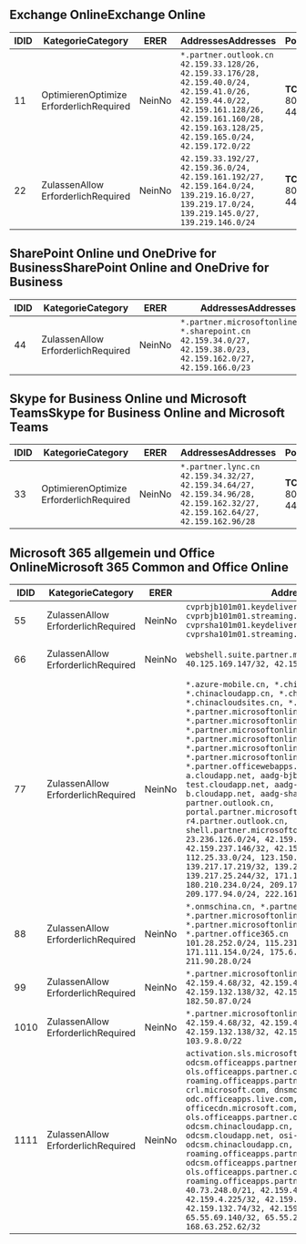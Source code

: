 <!--THIS FILE IS AUTOMATICALLY GENERATED. MANUAL CHANGES WILL BE OVERWRITTEN.-->
<!--Please contact the Office 365 Endpoints team with any questions.-->
<!--China endpoints version 2018073000-->
<!--File generated 2018-09-28 14:38:22.8626-->

## <a name="exchange-online"></a><span data-ttu-id="8e808-101">Exchange Online</span><span class="sxs-lookup"><span data-stu-id="8e808-101">Exchange Online</span></span>

<span data-ttu-id="8e808-102">ID</span><span class="sxs-lookup"><span data-stu-id="8e808-102">ID</span></span> | <span data-ttu-id="8e808-103">Kategorie</span><span class="sxs-lookup"><span data-stu-id="8e808-103">Category</span></span> | <span data-ttu-id="8e808-104">ER</span><span class="sxs-lookup"><span data-stu-id="8e808-104">ER</span></span> | <span data-ttu-id="8e808-105">Addresses</span><span class="sxs-lookup"><span data-stu-id="8e808-105">Addresses</span></span> | <span data-ttu-id="8e808-106">Ports</span><span class="sxs-lookup"><span data-stu-id="8e808-106">Ports</span></span>
-- | -------------------- | -- | --------------------------------------------------------------------------------------------------------------------------------------------------------------------------------------------------------- | ----------------
<span data-ttu-id="8e808-107">1</span><span class="sxs-lookup"><span data-stu-id="8e808-107">1</span></span> | <span data-ttu-id="8e808-108">Optimieren</span><span class="sxs-lookup"><span data-stu-id="8e808-108">Optimize</span></span><BR><span data-ttu-id="8e808-109">Erforderlich</span><span class="sxs-lookup"><span data-stu-id="8e808-109">Required</span></span> | <span data-ttu-id="8e808-110">Nein</span><span class="sxs-lookup"><span data-stu-id="8e808-110">No</span></span> | `*.partner.outlook.cn`<BR>`42.159.33.128/26, 42.159.33.176/28, 42.159.40.0/24, 42.159.41.0/26, 42.159.44.0/22, 42.159.161.128/26, 42.159.161.160/28, 42.159.163.128/25, 42.159.165.0/24, 42.159.172.0/22` | <span data-ttu-id="8e808-111">**TCP:** 443, 80</span><span class="sxs-lookup"><span data-stu-id="8e808-111">**TCP:** 443, 80</span></span>
<span data-ttu-id="8e808-112">2</span><span class="sxs-lookup"><span data-stu-id="8e808-112">2</span></span> | <span data-ttu-id="8e808-113">Zulassen</span><span class="sxs-lookup"><span data-stu-id="8e808-113">Allow</span></span><BR><span data-ttu-id="8e808-114">Erforderlich</span><span class="sxs-lookup"><span data-stu-id="8e808-114">Required</span></span> | <span data-ttu-id="8e808-115">Nein</span><span class="sxs-lookup"><span data-stu-id="8e808-115">No</span></span> | `42.159.33.192/27, 42.159.36.0/24, 42.159.161.192/27, 42.159.164.0/24, 139.219.16.0/27, 139.219.17.0/24, 139.219.145.0/27, 139.219.146.0/24` | <span data-ttu-id="8e808-116">**TCP:** 443, 80</span><span class="sxs-lookup"><span data-stu-id="8e808-116">**TCP:** 443, 80</span></span>

## <a name="sharepoint-online-and-onedrive-for-business"></a><span data-ttu-id="8e808-117">SharePoint Online und OneDrive for Business</span><span class="sxs-lookup"><span data-stu-id="8e808-117">SharePoint Online and OneDrive for Business</span></span>

<span data-ttu-id="8e808-118">ID</span><span class="sxs-lookup"><span data-stu-id="8e808-118">ID</span></span> | <span data-ttu-id="8e808-119">Kategorie</span><span class="sxs-lookup"><span data-stu-id="8e808-119">Category</span></span> | <span data-ttu-id="8e808-120">ER</span><span class="sxs-lookup"><span data-stu-id="8e808-120">ER</span></span> | <span data-ttu-id="8e808-121">Addresses</span><span class="sxs-lookup"><span data-stu-id="8e808-121">Addresses</span></span> | <span data-ttu-id="8e808-122">Ports</span><span class="sxs-lookup"><span data-stu-id="8e808-122">Ports</span></span>
-- | ----------------- | -- | --------------------------------------------------------------------------------------------------------------------- | ----------------
<span data-ttu-id="8e808-123">4</span><span class="sxs-lookup"><span data-stu-id="8e808-123">4</span></span> | <span data-ttu-id="8e808-124">Zulassen</span><span class="sxs-lookup"><span data-stu-id="8e808-124">Allow</span></span><BR><span data-ttu-id="8e808-125">Erforderlich</span><span class="sxs-lookup"><span data-stu-id="8e808-125">Required</span></span> | <span data-ttu-id="8e808-126">Nein</span><span class="sxs-lookup"><span data-stu-id="8e808-126">No</span></span> | `*.partner.microsoftonline.cn, *.sharepoint.cn`<BR>`42.159.34.0/27, 42.159.38.0/23, 42.159.162.0/27, 42.159.166.0/23` | <span data-ttu-id="8e808-127">**TCP:** 443, 80</span><span class="sxs-lookup"><span data-stu-id="8e808-127">**TCP:** 443, 80</span></span>

## <a name="skype-for-business-online-and-microsoft-teams"></a><span data-ttu-id="8e808-128">Skype for Business Online und Microsoft Teams</span><span class="sxs-lookup"><span data-stu-id="8e808-128">Skype for Business Online and Microsoft Teams</span></span>

<span data-ttu-id="8e808-129">ID</span><span class="sxs-lookup"><span data-stu-id="8e808-129">ID</span></span> | <span data-ttu-id="8e808-130">Kategorie</span><span class="sxs-lookup"><span data-stu-id="8e808-130">Category</span></span> | <span data-ttu-id="8e808-131">ER</span><span class="sxs-lookup"><span data-stu-id="8e808-131">ER</span></span> | <span data-ttu-id="8e808-132">Addresses</span><span class="sxs-lookup"><span data-stu-id="8e808-132">Addresses</span></span> | <span data-ttu-id="8e808-133">Ports</span><span class="sxs-lookup"><span data-stu-id="8e808-133">Ports</span></span>
-- | -------------------- | -- | -------------------------------------------------------------------------------------------------------------------------------- | ----------------
<span data-ttu-id="8e808-134">3</span><span class="sxs-lookup"><span data-stu-id="8e808-134">3</span></span> | <span data-ttu-id="8e808-135">Optimieren</span><span class="sxs-lookup"><span data-stu-id="8e808-135">Optimize</span></span><BR><span data-ttu-id="8e808-136">Erforderlich</span><span class="sxs-lookup"><span data-stu-id="8e808-136">Required</span></span> | <span data-ttu-id="8e808-137">Nein</span><span class="sxs-lookup"><span data-stu-id="8e808-137">No</span></span> | `*.partner.lync.cn`<BR>`42.159.34.32/27, 42.159.34.64/27, 42.159.34.96/28, 42.159.162.32/27, 42.159.162.64/27, 42.159.162.96/28` | <span data-ttu-id="8e808-138">**TCP:** 443, 80</span><span class="sxs-lookup"><span data-stu-id="8e808-138">**TCP:** 443, 80</span></span>

## <a name="microsoft-365-common-and-office-online"></a><span data-ttu-id="8e808-139">Microsoft 365 allgemein und Office Online</span><span class="sxs-lookup"><span data-stu-id="8e808-139">Microsoft 365 Common and Office Online</span></span>

<span data-ttu-id="8e808-140">ID</span><span class="sxs-lookup"><span data-stu-id="8e808-140">ID</span></span> | <span data-ttu-id="8e808-141">Kategorie</span><span class="sxs-lookup"><span data-stu-id="8e808-141">Category</span></span> | <span data-ttu-id="8e808-142">ER</span><span class="sxs-lookup"><span data-stu-id="8e808-142">ER</span></span> | <span data-ttu-id="8e808-143">Addresses</span><span class="sxs-lookup"><span data-stu-id="8e808-143">Addresses</span></span> | <span data-ttu-id="8e808-144">Ports</span><span class="sxs-lookup"><span data-stu-id="8e808-144">Ports</span></span>
-- | ----------------- | -- | ---------------------------------------------------------------------------------------------------------------------------------------------------------------------------------------------------------------------------------------------------------------------------------------------------------------------------------------------------------------------------------------------------------------------------------------------------------------------------------------------------------------------------------------------------------------------------------------------------------------------------------------------------------------------------------------------------------------------------------------------------------------------------------------------------------------------------------------------------------------------------------------------------------------------------------------------------------------------------------------------------------------------------------------------------------------------------------- | ----------------
<span data-ttu-id="8e808-145">5</span><span class="sxs-lookup"><span data-stu-id="8e808-145">5</span></span> | <span data-ttu-id="8e808-146">Zulassen</span><span class="sxs-lookup"><span data-stu-id="8e808-146">Allow</span></span><BR><span data-ttu-id="8e808-147">Erforderlich</span><span class="sxs-lookup"><span data-stu-id="8e808-147">Required</span></span> | <span data-ttu-id="8e808-148">Nein</span><span class="sxs-lookup"><span data-stu-id="8e808-148">No</span></span> | `cvprbjb101m01.keydelivery.mediaservices.chinacloudapi.cn, cvprbjb101m01.streaming.mediaservices.chinacloudapi.cn, cvprsha101m01.keydelivery.mediaservices.chinacloudapi.cn, cvprsha101m01.streaming.mediaservices.chinacloudapi.cn` | <span data-ttu-id="8e808-149">**TCP:** 443, 80</span><span class="sxs-lookup"><span data-stu-id="8e808-149">**TCP:** 443, 80</span></span>
<span data-ttu-id="8e808-150">6</span><span class="sxs-lookup"><span data-stu-id="8e808-150">6</span></span> | <span data-ttu-id="8e808-151">Zulassen</span><span class="sxs-lookup"><span data-stu-id="8e808-151">Allow</span></span><BR><span data-ttu-id="8e808-152">Erforderlich</span><span class="sxs-lookup"><span data-stu-id="8e808-152">Required</span></span> | <span data-ttu-id="8e808-153">Nein</span><span class="sxs-lookup"><span data-stu-id="8e808-153">No</span></span> | `webshell.suite.partner.microsoftonline.cn`<BR>`40.125.169.147/32, 42.159.201.24/32` | <span data-ttu-id="8e808-154">**TCP:** 443, 80</span><span class="sxs-lookup"><span data-stu-id="8e808-154">**TCP:** 443, 80</span></span>
<span data-ttu-id="8e808-155">7</span><span class="sxs-lookup"><span data-stu-id="8e808-155">7</span></span> | <span data-ttu-id="8e808-156">Zulassen</span><span class="sxs-lookup"><span data-stu-id="8e808-156">Allow</span></span><BR><span data-ttu-id="8e808-157">Erforderlich</span><span class="sxs-lookup"><span data-stu-id="8e808-157">Required</span></span> | <span data-ttu-id="8e808-158">Nein</span><span class="sxs-lookup"><span data-stu-id="8e808-158">No</span></span> | `*.azure-mobile.cn, *.chinacloudapi.cn, *.chinacloudapp.cn, *.chinacloud-mobile.cn, *.chinacloudsites.cn, *.partner.microsoftonline-m.cn, *.partner.microsoftonline-m.net.cn, *.partner.microsoftonline-m-i.cn, *.partner.microsoftonline-m-i.net.cn, *.partner.microsoftonline-p.net.cn, *.partner.microsoftonline-p-i.cn, *.partner.microsoftonline-p-i.net.cn, *.partner.officewebapps.cn, *.windowsazure.cn, aadg-bjb-a.cloudapp.net, aadg-bjb-b.cloudapp.net, aadg-bjb-test.cloudapp.net, aadg-sha-a.cloudapp.net, aadg-sha-b.cloudapp.net, aadg-sha-test.cloudapp.net, partner.outlook.cn, portal.partner.microsoftonline.cdnsvc.com, r4.partner.outlook.cn, shell.partner.microsoftonline.cdnsvc.com`<BR>`23.236.126.0/24, 42.159.224.122/32, 42.159.233.91/32, 42.159.237.146/32, 42.159.238.120/32, 58.68.168.0/24, 112.25.33.0/24, 123.150.49.0/24, 125.65.247.0/24, 139.217.17.219/32, 139.217.19.156/32, 139.217.21.3/32, 139.217.25.244/32, 171.107.84.0/24, 180.210.232.0/24, 180.210.234.0/24, 209.177.86.0/24, 209.177.90.0/24, 209.177.94.0/24, 222.161.226.0/24` | <span data-ttu-id="8e808-159">**TCP:** 443, 80</span><span class="sxs-lookup"><span data-stu-id="8e808-159">**TCP:** 443, 80</span></span>
<span data-ttu-id="8e808-160">8</span><span class="sxs-lookup"><span data-stu-id="8e808-160">8</span></span> | <span data-ttu-id="8e808-161">Zulassen</span><span class="sxs-lookup"><span data-stu-id="8e808-161">Allow</span></span><BR><span data-ttu-id="8e808-162">Erforderlich</span><span class="sxs-lookup"><span data-stu-id="8e808-162">Required</span></span> | <span data-ttu-id="8e808-163">Nein</span><span class="sxs-lookup"><span data-stu-id="8e808-163">No</span></span> | `*.onmschina.cn, *.partner.microsoftonline.net.cn, *.partner.microsoftonline-i.cn, *.partner.microsoftonline-i.net.cn, *.partner.office365.cn`<BR>`101.28.252.0/24, 115.231.150.0/24, 123.235.32.0/24, 171.111.154.0/24, 175.6.10.0/24, 180.210.229.0/24, 211.90.28.0/24` | <span data-ttu-id="8e808-164">**TCP:** 443, 80</span><span class="sxs-lookup"><span data-stu-id="8e808-164">**TCP:** 443, 80</span></span>
<span data-ttu-id="8e808-165">9</span><span class="sxs-lookup"><span data-stu-id="8e808-165">9</span></span> | <span data-ttu-id="8e808-166">Zulassen</span><span class="sxs-lookup"><span data-stu-id="8e808-166">Allow</span></span><BR><span data-ttu-id="8e808-167">Erforderlich</span><span class="sxs-lookup"><span data-stu-id="8e808-167">Required</span></span> | <span data-ttu-id="8e808-168">Nein</span><span class="sxs-lookup"><span data-stu-id="8e808-168">No</span></span> | `*.partner.microsoftonline-p.cn`<BR>`42.159.4.68/32, 42.159.4.200/32, 42.159.7.156/32, 42.159.132.138/32, 42.159.133.17/32, 42.159.135.78/32, 182.50.87.0/24` | <span data-ttu-id="8e808-169">**TCP:** 443, 80</span><span class="sxs-lookup"><span data-stu-id="8e808-169">**TCP:** 443, 80</span></span>
<span data-ttu-id="8e808-170">10</span><span class="sxs-lookup"><span data-stu-id="8e808-170">10</span></span> | <span data-ttu-id="8e808-171">Zulassen</span><span class="sxs-lookup"><span data-stu-id="8e808-171">Allow</span></span><BR><span data-ttu-id="8e808-172">Erforderlich</span><span class="sxs-lookup"><span data-stu-id="8e808-172">Required</span></span> | <span data-ttu-id="8e808-173">Nein</span><span class="sxs-lookup"><span data-stu-id="8e808-173">No</span></span> | `*.partner.microsoftonline.cn`<BR>`42.159.4.68/32, 42.159.4.200/32, 42.159.7.156/32, 42.159.132.138/32, 42.159.133.17/32, 42.159.135.78/32, 103.9.8.0/22` | <span data-ttu-id="8e808-174">**TCP:** 443, 80</span><span class="sxs-lookup"><span data-stu-id="8e808-174">**TCP:** 443, 80</span></span>
<span data-ttu-id="8e808-175">11</span><span class="sxs-lookup"><span data-stu-id="8e808-175">11</span></span> | <span data-ttu-id="8e808-176">Zulassen</span><span class="sxs-lookup"><span data-stu-id="8e808-176">Allow</span></span><BR><span data-ttu-id="8e808-177">Erforderlich</span><span class="sxs-lookup"><span data-stu-id="8e808-177">Required</span></span> | <span data-ttu-id="8e808-178">Nein</span><span class="sxs-lookup"><span data-stu-id="8e808-178">No</span></span> | `activation.sls.microsoft.com, bjb-odcsm.officeapps.partner.office365.cn, bjb-ols.officeapps.partner.office365.cn, bjb-roaming.officeapps.partner.office365.cn, crl.microsoft.com, dnsmop.chinacloudapp.cn, odc.officeapps.live.com, office15client.microsoft.com, officecdn.microsoft.com, ols.officeapps.partner.office365.cn, osi-prod-bjb01-odcsm.chinacloudapp.cn, osiprod-scus01-odcsm.cloudapp.net, osi-prod-sha01-odcsm.chinacloudapp.cn, roaming.officeapps.partner.office365.cn, sha-odcsm.officeapps.partner.office365.cn, sha-ols.officeapps.partner.office365.cn, sha-roaming.officeapps.partner.office365.cn`<BR>`40.73.248.0/21, 42.159.4.45/32, 42.159.4.50/32, 42.159.4.225/32, 42.159.7.13/32, 42.159.132.73/32, 42.159.132.74/32, 42.159.132.75/32, 65.52.98.231/32, 65.55.69.140/32, 65.55.227.140/32, 70.37.81.47/32, 168.63.252.62/32` | <span data-ttu-id="8e808-179">**TCP:** 443, 80</span><span class="sxs-lookup"><span data-stu-id="8e808-179">**TCP:** 443, 80</span></span>
